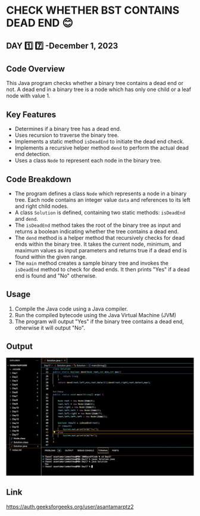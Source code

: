 # CHECK WHETHER BST CONTAINS DEAD END :blush:
## DAY :one: :seven: -December 1, 2023

## Code Overview
This Java program checks whether a binary tree contains a dead end or not. A dead end in a binary tree is a node which has only one child or a leaf node with value 1.

## Key Features
- Determines if a binary tree has a dead end.
- Uses recursion to traverse the binary tree.
- Implements a static method `isDeadEnd` to initiate the dead end check.
- Implements a recursive helper method `dend` to perform the actual dead end detection.
- Uses a class `Node` to represent each node in the binary tree.

## Code Breakdown
- The program defines a class `Node` which represents a node in a binary tree. Each node contains an integer value `data` and references to its left and right child nodes.
- A class `Solution` is defined, containing two static methods: `isDeadEnd` and `dend`.
- The `isDeadEnd` method takes the root of the binary tree as input and returns a boolean indicating whether the tree contains a dead end.
- The `dend` method is a helper method that recursively checks for dead ends within the binary tree. It takes the current node, minimum, and maximum values as input parameters and returns true if a dead end is found within the given range.
- The `main` method creates a sample binary tree and invokes the `isDeadEnd` method to check for dead ends. It then prints "Yes" if a dead end is found and "No" otherwise.

## Usage
1. Compile the Java code using a Java compiler.
2. Run the compiled bytecode using the Java Virtual Machine (JVM)
3. The program will output "Yes" if the binary tree contains a dead end, otherwise it will output "No".


## Output

![Reference Image](s17.png)

## Link
<https://auth.geeksforgeeks.org/user/asantamarptz2>






